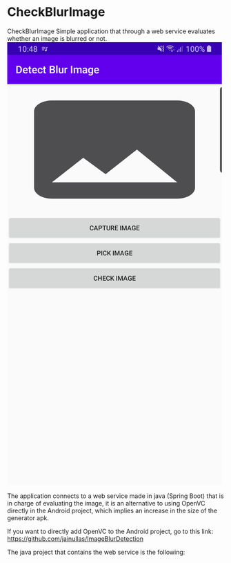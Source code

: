 # CheckBlurImage
CheckBlurImage
Simple application that through a web service evaluates whether an image is blurred or not.
![alt text](https://github.com/PaulMarcelo/Android/blob/master/CheckBlurImage/device-2020-06-13-224828.png)

The application connects to a web service made in java (Spring Boot) that is in charge of evaluating the image, it is an alternative to using OpenVC directly in the Android project, which implies an increase in the size of the generator apk.

If you want to directly add OpenVC to the Android project, go to this link:
https://github.com/jainullas/ImageBlurDetection

The java project that contains the web service is the following:
